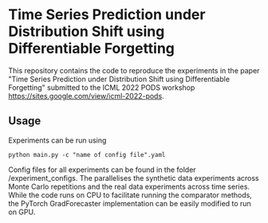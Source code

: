 # Time Series Prediction under Distribution Shift using Differentiable Forgetting
This repository contains the code to reproduce the experiments in the paper "Time Series Prediction under Distribution 
Shift using Differentiable Forgetting" submitted to the 
ICML 2022 PODS workshop https://sites.google.com/view/icml-2022-pods.
## Usage
Experiments can be run using

    python main.py -c "name of config file".yaml


Config files for all experiments can be found in the folder /experiment_configs.
The parallelises the synthetic data experiments across Monte Carlo repetitions and the real data experiments across time series.
While the code runs on CPU to facilitate running the comparator methods, the PyTorch GradForecaster implementation can be easily modified to run on GPU.